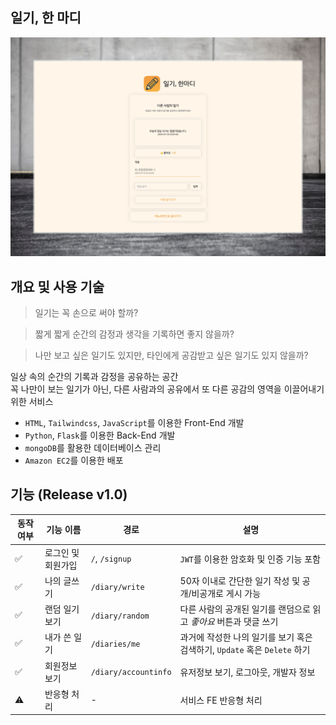 ## 일기, 한 마디

<img src="/image/service-screenshot.png">

## 개요 및 사용 기술

> 일기는 꼭 손으로 써야 할까?

> 짧게 짧게 순간의 감정과 생각을 기록하면 좋지 않을까?

> 나만 보고 싶은 일기도 있지만, 타인에게 공감받고 싶은 일기도 있지 않을까?

일상 속의 순간의 기록과 감정을 공유하는 공간  
꼭 나만이 보는 일기가 아닌, 다른 사람과의 공유에서 또 다른 공감의 영역을 이끌어내기 위한 서비스

- `HTML`, `Tailwindcss`, `JavaScript`를 이용한 Front-End 개발
- `Python`, `Flask`를 이용한 Back-End 개발
- `mongoDB`를 활용한 데이터베이스 관리
- `Amazon EC2`를 이용한 배포

## 기능 (Release v1.0)

|동작 여부|기능 이름|경로|설명|
|-------|------|---|---|
|✅|로그인 및 회원가입|`/`, `/signup`|`JWT`를 이용한 암호화 및 인증 기능 포함|
|✅|나의 글쓰기|`/diary/write`|50자 이내로 간단한 일기 작성 및 공개/비공개로 게시 가능|
|✅|랜덤 일기 보기|`/diary/random`|다른 사람의 공개된 일기를 랜덤으로 읽고 _좋아요_ 버튼과 댓글 쓰기|
|✅|내가 쓴 일기|`/diaries/me`|과거에 작성한 나의 일기를 보기 혹은 검색하기, `Update` 혹은 `Delete` 하기|
|✅|회원정보 보기|`/diary/accountinfo`|유저정보 보기, 로그아웃, 개발자 정보|
|⚠️|반응형 처리|-|서비스 FE 반응형 처리|